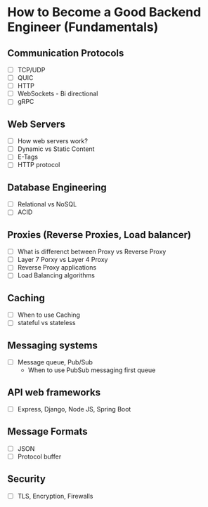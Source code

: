 # How to Become a Good Backend Engineer (Fundamentals)

## Communication Protocols

- [ ] TCP/UDP
- [ ] QUIC
- [ ] HTTP
- [ ] WebSockets - Bi directional
- [ ] gRPC

## Web Servers

- [ ] How web servers work?
- [ ] Dynamic vs Static Content
- [ ] E-Tags
- [ ] HTTP protocol

## Database Engineering 

- [ ] Relational vs NoSQL
- [ ] ACID

## Proxies (Reverse Proxies, Load balancer)
- [ ] What is differenct between Proxy vs Reverse Proxy
- [ ] Layer 7 Porxy vs Layer 4 Proxy
- [ ] Reverse Proxy applications
- [ ] Load Balancing algorithms

## Caching

- [ ] When to use Caching
- [ ] stateful vs stateless

## Messaging systems

- [ ] Message queue, Pub/Sub
	- When to use PubSub messaging first queue

## API web frameworks

- [ ] Express, Django, Node JS, Spring Boot

## Message Formats

- [ ] JSON
- [ ] Protocol buffer

## Security
	
- [ ] TLS, Encryption, Firewalls